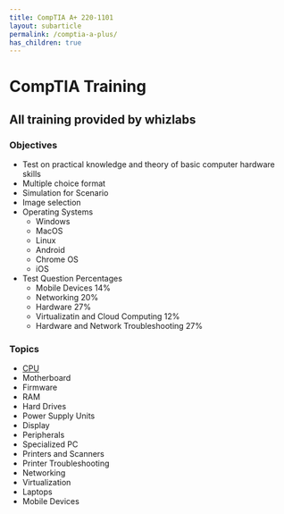 ```yaml
---
title: CompTIA A+ 220-1101
layout: subarticle
permalink: /comptia-a-plus/
has_children: true
---
```


# CompTIA Training

## All training provided by whizlabs

### Objectives

- Test on practical knowledge and theory of basic computer hardware skills
- Multiple choice format
- Simulation for Scenario
- Image selection
- Operating Systems
  - Windows
  - MacOS
  - Linux
  - Android
  - Chrome OS
  - iOS
- Test Question Percentages
  - Mobile Devices 14%
  - Networking 20%
  - Hardware 27%
  - Virtualizatin and Cloud Computing 12%
  - Hardware and Network Troubleshooting 27%

### Topics

- [CPU](https://github.com/uallmight/security-training/blob/main/CompTIA/CPU.md)
- Motherboard
- Firmware
- RAM
- Hard Drives
- Power Supply Units
- Display
- Peripherals
- Specialized PC
- Printers and Scanners
- Printer Troubleshooting
- Networking
- Virtualization
- Laptops
- Mobile Devices
